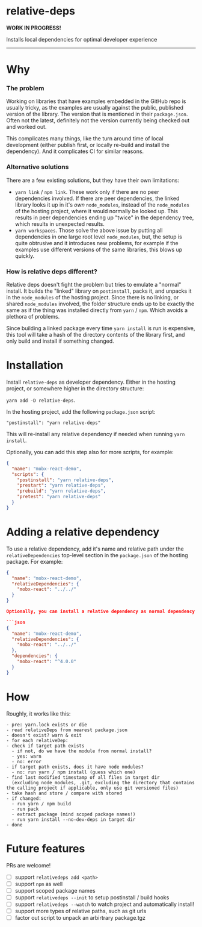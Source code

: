 # relative-deps

**WORK IN PROGRESS!**

Installs local dependencies for optimal developer experience

---

# Why

### The problem

Working on libraries that have examples embedded in the GitHub repo is usually tricky, as the examples are usually against the public, published version of the library. The version that is mentioned in their `package.json`. Often not the latest, definitely not the version currently being checked out and worked out.

This complicates many things, like the turn around time of local development (either publish first, or locally re-build and install the dependency). And it complicates CI for similar reasons.

### Alternative solutions

There are a few existing solutions, but they have their own limitations:

- `yarn link` / `npm link`. These work only if there are no peer dependencies involved. If there are peer dependencies, the linked library looks it up in it's _own_ `node_modules`, instead of the `node_modules` of the hosting project, where it would normally be looked up. This results in peer dependencies ending up "twice" in the dependency tree, which results in unexpected results.
- `yarn workspaces`. Those solve the above issue by putting all dependencies in one large root level `node_modules`, but, the setup is quite obtrusive and it introduces new problems, for example if the examples use different versions of the same libraries, this blows up quickly.

### How is relative deps different?

Relative deps doesn't fight the problem but tries to emulate a "normal" install. It builds the "linked" library on `postinstall`, packs it, and unpacks it in the `node_modules` of the hosting project. Since there is no linking, or shared `node_modules` involved, the folder structure ends up to be exactly the same as if the thing was installed directly from `yarn` / `npm`. Which avoids a plethora of problems.

Since building a linked package every time `yarn install` is run is expensive, this tool will take a hash of the directory contents of the library first, and only build and install if something changed.

# Installation

Install `relative-deps` as developer dependency. Either in the hosting project, or somewhere higher in the directory structure:

`yarn add -D relative-deps`.

In the hosting project, add the following `package.json` script:

`"postinstall": "yarn relative-deps"`

This will re-install any relative dependency if needed when running `yarn install`.

Optionally, you can add this step also for more scripts, for example:

```json
{
  "name": "mobx-react-demo",
  "scripts": {
    "postinstall": "yarn relative-deps",
    "prestart": "yarn relative-deps",
    "prebuild": "yarn relative-deps",
    "pretest": "yarn relative-deps"
  }
}
```

# Adding a relative dependency

To use a relative dependency, add it's name and relative path under the `relativeDependencies` top-level section in the `package.json` of the hosting package. For example:

````json
{
  "name": "mobx-react-demo",
  "relativeDependencies": {
    "mobx-react": "../../"
  }
}

Optionally, you can install a relative dependency as normal dependency as well. The benefit of this is that anybody that checks out the project, but doesn't have a checkout of the targeted library, gets the normally published version. For example:

```json
{
  "name": "mobx-react-demo",
  "relativeDependencies": {
    "mobx-react": "../../"
  },
  "dependencies": {
    "mobx-react": "^4.0.0"
  }
}
````

# How

Roughly, it works like this:

```
- pre: yarn.lock exists or die
- read relativeDeps from nearest package.json
- doesn't exist? warn & exit
- for each relativeDep:
- check if target path exists
  - if not, do we have the module from normal install?
  - yes: warn
  - no: error
- if target path exists, does it have node modules?
  - no: run yarn / npm install (guess which one)
- find last modified timestamp of all files in target dir
  (excluding node_modules, .git, excluding the directory that contains the calling project if applicable, only use git versioned files)
- take hash and store / compare with stored
- if changed:
  - run yarn / npm build
  - run pack
  - extract package (mind scoped package names!)
  - run yarn install --no-dev-deps in target dir
- done
```

# Future features

PRs are welcome!

- [ ] support `relativedeps add <path>`
- [ ] support `npm` as well
- [ ] support scoped package names
- [ ] support `relativedeps --init` to setup postinstall / build hooks
- [ ] support `relativedeps --watch` to watch project and automatically install!
- [ ] support more types of relative paths, such as git urls
- [ ] factor out script to unpack an arbirtrary package.tgz
